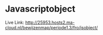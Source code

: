 # Javascriptobject

Live Link: http://25953.hosts2.ma-cloud.nl/bewijzenmap/periode1.3/fro/jsobject/
